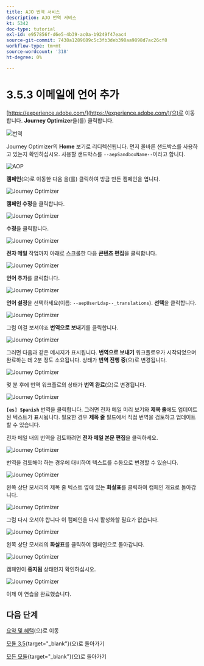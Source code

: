 ```yaml
---
title: AJO 번역 서비스
description: AJO 번역 서비스
kt: 5342
doc-type: tutorial
exl-id: e957856f-d6e5-4b39-ac0a-b9249f47eac4
source-git-commit: 7438a1289689c5c3fb3deb398aa9898d7ac26cf8
workflow-type: tm+mt
source-wordcount: '318'
ht-degree: 0%

---
```


# 3.5.3 이메일에 언어 추가

[https://experience.adobe.com/](https://experience.adobe.com/)(으)로 이동합니다. **Journey Optimizer**&#x200B;을(를) 클릭합니다.

![번역](./images/ajolp1.png)

Journey Optimizer의 **Home** 보기로 리디렉션됩니다. 먼저 올바른 샌드박스를 사용하고 있는지 확인하십시오. 사용할 샌드박스를 `--aepSandboxName--`이라고 합니다.

![AOP](./images/ajolp2.png)

**캠페인**(으)로 이동한 다음 을(를) 클릭하여 방금 만든 캠페인을 엽니다.

![Journey Optimizer](./images/camploc1.png)

**캠페인 수정**&#x200B;을 클릭합니다.

![Journey Optimizer](./images/camploc2.png)

**수정**&#x200B;을 클릭합니다.

![Journey Optimizer](./images/camploc3.png)

**전자 메일** 작업까지 아래로 스크롤한 다음 **콘텐츠 편집**&#x200B;을 클릭합니다.

![Journey Optimizer](./images/camploc4.png)

**언어 추가**&#x200B;를 클릭합니다.

![Journey Optimizer](./images/camploc5.png)

**언어 설정**&#x200B;을 선택하세요(이름: `--aepUserLdap--_translations`). **선택**&#x200B;을 클릭합니다.

![Journey Optimizer](./images/camplocs1.png)

그럼 이걸 보셔야죠 **번역으로 보내기**&#x200B;를 클릭합니다.

![Journey Optimizer](./images/camplocs2.png)

그러면 다음과 같은 메시지가 표시됩니다. **번역으로 보내기** 워크플로우가 시작되었으며 완료하는 데 2분 정도 소요됩니다.
상태가 **번역 진행 중**(으)로 변경됩니다.

![Journey Optimizer](./images/camplocs3.png)

몇 분 후에 번역 워크플로의 상태가 **번역 완료**(으)로 변경됩니다.

![Journey Optimizer](./images/camplocs4.png)

**`[es] Spanish`** 번역을 클릭합니다. 그러면 전자 메일 미리 보기와 **제목 줄**에도 업데이트된 텍스트가 표시됩니다.
필요한 경우 **제목 줄** 필드에서 직접 번역을 검토하고 업데이트할 수 있습니다.

전자 메일 내의 번역을 검토하려면 **전자 메일 본문 편집**&#x200B;을 클릭하세요.

![Journey Optimizer](./images/camplocs5.png)

번역을 검토해야 하는 경우에 대비하여 텍스트를 수동으로 변경할 수 있습니다.

![Journey Optimizer](./images/camplocs6.png)

왼쪽 상단 모서리의 제목 줄 텍스트 옆에 있는 **화살표**&#x200B;를 클릭하여 캠페인 개요로 돌아갑니다.

![Journey Optimizer](./images/camplocs7.png)

그럼 다시 오셔야 합니다 이 캠페인을 다시 활성화할 필요가 없습니다.

![Journey Optimizer](./images/camplocs8.png)

왼쪽 상단 모서리의 **화살표**&#x200B;를 클릭하여 캠페인으로 돌아갑니다.

![Journey Optimizer](./images/camplocs9.png)

캠페인이 **중지됨** 상태인지 확인하십시오.

![Journey Optimizer](./images/camplocs10.png)

이제 이 연습을 완료했습니다.

## 다음 단계

[요약 및 혜택](./summary.md)(으)로 이동

[모듈 3.5](./ajotranslationsvcs.md){target="_blank"}(으)로 돌아가기

[모든 모듈](./../../../overview.md){target="_blank"}(으)로 돌아가기
